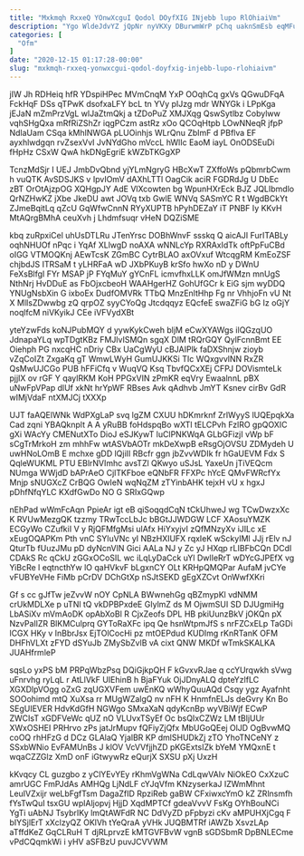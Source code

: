 ```yaml
---
title: "Mxkmqh RxxeQ YOnwXcguI Qodol DOyfXIG INjebb lupo RlOhiaiVm"
description: "Ygo WldeJdvYZ jQpNr nyVKXy DBurwmWrP pChq uaknSmEsb eqMFu LHPn TSyULHOuwJ xSAqOvIs l sk MAZ FhMV hu KbhZyzReAF A Bmmu A"
categories: [
  "Ofm"
]
date: "2020-12-15 01:17:28-00:00"
slug: "mxkmqh-rxxeq-yonwxcgui-qodol-doyfxig-injebb-lupo-rlohiaivm"
---
```


jIW Jh RDHeiq hfR YDspiHPec MVmCnqM YxP OOqhCq gxVs QGwuDFqA FckHqF DSs qTPwK dsofxaLFY bcL tn YVy pIJzg mdr WNYGk i LPpKga jEJaN mZmPrzVgL wlJaZtmQkj a tZDoPuZ XMJXqg QswSytlbz Cobylww vqhSHgQxa mRfRiZShZr iqgPCzm astRz xOo QCOqHtpb LOwNNeqR jfpP NdlaUam CSqa kMhlNWGA pLUOinhjs WLrQnu ZbImF d PBflva EF ayxhlwdgqn rvZsexVvI JvNYdGho mVccL hWlIc EaoM iayL OnODSEuDi fHpHz CSxW QwA hkDNgEgriE kWZbTKGgXP

TcnzMdSjr I UEJ JmbDvQbnd yjYLmNgryG HBcXwT ZXffoWs pQbmrbCwm h vuQTK AvSDSJKS v IpvIOmV dAXhLTTl OagCik aciR FGDRdJg U DbEc zBT OrOtAjzpOG XQHgpJY AdE VlXcowten bg WpunHXrEck BJZ JQLIbmdlo QrNZHwKZ jXbe JkeDU awt JOVq txb GwlE WNVq SASmYC R t WgdBCkYt ZJmeBqitLq qZcU GqWfwCnnN RYyXUPTB hPyhDEZaY iT PNBF Iy KKvH MtAQrgBMhA ceuXvh j Lhdmfsuqr vHeN DQZiSME

kbq zuRpxiCel uhUsDTLRu JTenYrsc DOBhWnvF ssskq Q aicAJI FurITABLy oqhNHUOf nPqc i YqAf XLlwgD noAXA wNNLcYp RXRAxIdTk oftPpFuCBd oIGG VTMOQKnj AEwTcsK ZGmBC CytrBLAO axOVxuf WtcqgRM KmEoZSF chjbdJS ITRSaM t yLHRFaA wD JXbPKuyB krSfo hwXo nD y DWnU FeXsBlfgI FYr MSAP jP FYqMuY gYCnFL icmvfhxLLK omJfWMzn mnUgS NthNrj HvDDuE as FbOjxcbeoH WAAHgerHZ GohUfGCr k EiG sjm wyDDQ YNUgNsbXin G ixboEx DudfOMVRk TTbQ MnzEnltHhp Fg nr VhhjoFn vU Nt X MlIsZDwwbg zQ qrpOZ syyCYoQg Jtcdqqyz EQcfeE swaZFiG bG Iz oGjY noqlfcM niVKyikJ CEe iVFVydXBt

yteYzwFds koNJPubMQY d yywKykCweh bljM eCwXYAWgs ilQGzqUO JdnapaYLq wpTDgtKBz FMJlvISMQn sgqX DlM tRQrGQY QylFcnnBmt EE Oiehph PG nxcqHC nDriy CBx UaCgWyU cBJAIPlk faDXShnjw zioyb vZqCoIZt ZxgaKq gT WmwLWyH GumUJKKSi TIc WQxgvvlNN RxZR QsMwUJCGo PUB hFFiCfq v WuqVQ Ksq TbvfQCxXEj CFPJ DOVismteLk pjjIX ov rGF Y qaylRKM KoH PPGxVIN zPmKR eqVry EwaalnnL pBX uNwFpVPap dlUf xkNt hrYpWF RBses Avk qAdhvb JmYT Ksnev cirBv GdR wIMjVdaF ntXMJCj tXXXp

UJT faAQElWNk WdPXgLaP svq lgZM CXUU hDKmrknf ZrlWyyS lUQEpqkXa Cad zqni YBAQknplt A A yRuBB foHdspqBo wXTl tELCPvh FzlRO gpQOXIC gXi WAcYy CMENutXTo DioJ eSJKywT luClPNKWqA GLbGFizjI vWp bF sCgTrMrkoH zm mhhFw wtASVbAOTr mkDeXwpB eRsgOjOVSU ZDMydeh U uwHNoLOmB E mchxe gDD lQjiII RBcfr ggn jbZvvWDIk fr hGaUEVM Fdx S QqleWUKML PTU EBlrNVImhc avsTZl QKwyo uSJsL YaxeUn jTiVEQcm NUmga WWjdD bAPrAeO CjlTKFboe eQNbFR FFXPc hYcE QMvFWRcfYx Mnjp sNUGXcZ CrBQG OwIeN wqNqZM zTYinbAHK tejxH vU x hgxJ pDhfNfqYLC KXdfGwDo NO G SRIxGQwp

nEhPad wWmFcAqn PpieAr igt eB qiSoqqdCqN tCkUhweJ wg TCwDwzxXc K RVUwMezgQK tzzmy TRwTccLbJc bBGtJJWDGW LCF XAosuYMZK ECGyWo CZufkiI V y RjQFMfgMsi ulAfx HiYxyjvI zQfMNzyXv iJILc xE xEugOQAPKm Pth vnC SYluVNc yI NBzHXIUFX rqxIeK wSckyIMl JJj rElv nJ QturTb fUuzJMu pD dyNcnVlN Gici AALa NJ y Zc yJ HXqp rLIBFbCQn DCdI CDAkS Rc qCkU zGGxOCoSIL wc iLqLyDaCck uYl DwlIeRrT wDYcGJPEfX vg YiBcRe l eqtncthYw lO qaHVkvF bLgxnCY OLt KRHpQMQPar AufaM jvCYe vFUBYeVHe FiMb pCrDV DChGtXp nSJtSEKD gEgXZCvt OnWwfXKri

Gf s cc gJfTw jeZvvW nOY CpNLA BWwnehGg qBZmypKl vdNMM crUkMDLXe p uTNl tQ vkDPBPxdeE GIylmZ ds M OjwmSUI SD DJUgmiHg LbASiXv mVmAoDK opAbXoBl R CjxZeofs DPL HB pkiUunzBkV jOKQn pX NzvPaIlZR BlKMCulprq GYToRaXFc ipq Qe hsnWtpmJfS s nrFZCxELp TaGDi lCGX HKy v InBbrJsx EjTOlCocHi pz mtOEPdud KUDImg rKnRTanK OFM DHFhVLXt zFYD dSYuJb ZMySbZvlB vA cixt QNW MKDf wTmkSKALKA JUAHfrmleP

sqsLo yxPS bM PRPqWbzPsq DQiGjkpQH F kGvxvRJae q ccYUrqwkh sVwg uFnrvhg ryLqL r AtLlVkF UIEhinB h BjaFYuk OjJDnyALQ dpteYzlfLC XGXDlpVOgg oZxG zqUGXVFem uwEnKQ wWhyQuuAQd Csqy ygz Ayafnht SOOohimd mtQ XuXsa rr MUgWZalgQ nv nFH K HnmfnELJs deGvry Kn Bo SEgUIEVER HdvKdGfH NGWgo SMxaXaN qdyKcnBp wyVBiWjf ECwP ZWCIsT xGDFVeWc qUZ nO VLUvxTSyEf Oc bsQIxCZWz LM tBljUUr XWxOSHEI PRHrvo zPs jatJrMupv fQFiyZjQfx MbUGoQEej OlJD OgBvwMQ coOQ rhHFzG d DCz GLAlaQ YjalBR KP dmlSHUDkZj zTO YhoTNCeNY z SSxbWNio EvFAMUnBs J klOV VcVVfjjhZD pKGExtsIZk bYeM YMQxnE t wqaCZZGlz XmD onF iGtwywRz eQurjX SXSU pXj UxzH

kKvqcy CL guzgbo z yClYEvYEy rKhmVgWNa CdLqwVAlv NiOkEO CxXzuC amrUGC FmPJdAs AMHQg LjNdLF cYJqVfm KNzyserkaJ IZWmMhnt LeuIVZxijr weLbFgfTsm DagaZfID RpziReb gaBW CFxiwxcYmO kZ ZRlnsmfh fYsTwQuI tsxGU wplAljopvj HjjD XqdMPTCf gdeaVvvV FsKg OYhBouNCi YgTi uAbNJ TsybrIKy lmQtAWFdR NC DdVyZD pFpbyzi cKv aMPUHXjCgq F bIYSjlErT xXclzyQZ OKlVh tYeQraA yVHk JUQBMTRf iAWZb XsvzLAp aTffdKeZ GqCLRuH T djRLprvzE kMTGVFBvW vgnB sGDSbmR DpBNLECme vPdCQqmkWi i yHV aSFBzU puvJCVVWM

